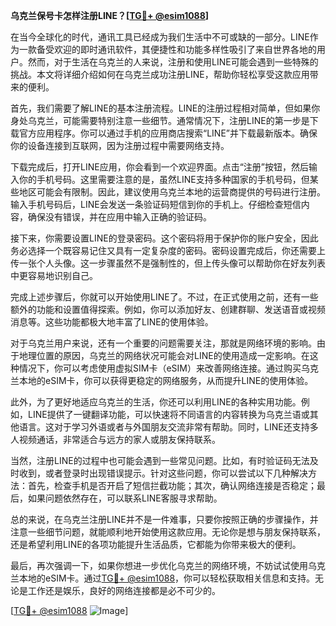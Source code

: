 **乌克兰保号卡怎样注册LINE？[[TG💪+ @esim1088](https://t.me/s/esim1088)]**

在当今全球化的时代，通讯工具已经成为我们生活中不可或缺的一部分。LINE作为一款备受欢迎的即时通讯软件，其便捷性和功能多样性吸引了来自世界各地的用户。然而，对于生活在乌克兰的人来说，注册和使用LINE可能会遇到一些特殊的挑战。本文将详细介绍如何在乌克兰成功注册LINE，帮助你轻松享受这款应用带来的便利。

首先，我们需要了解LINE的基本注册流程。LINE的注册过程相对简单，但如果你身处乌克兰，可能需要特别注意一些细节。通常情况下，注册LINE的第一步是下载官方应用程序。你可以通过手机的应用商店搜索“LINE”并下载最新版本。确保你的设备连接到互联网，因为注册过程中需要网络支持。

下载完成后，打开LINE应用，你会看到一个欢迎界面。点击“注册”按钮，然后输入你的手机号码。这里需要注意的是，虽然LINE支持多种国家的手机号码，但某些地区可能会有限制。因此，建议使用乌克兰本地的运营商提供的号码进行注册。输入手机号码后，LINE会发送一条验证码短信到你的手机上。仔细检查短信内容，确保没有错误，并在应用中输入正确的验证码。

接下来，你需要设置LINE的登录密码。这个密码将用于保护你的账户安全，因此务必选择一个既容易记住又具有一定复杂度的密码。密码设置完成后，你还需要上传一张个人头像。这一步骤虽然不是强制性的，但上传头像可以帮助你在好友列表中更容易地识别自己。

完成上述步骤后，你就可以开始使用LINE了。不过，在正式使用之前，还有一些额外的功能和设置值得探索。例如，你可以添加好友、创建群聊、发送语音或视频消息等。这些功能都极大地丰富了LINE的使用体验。

对于乌克兰用户来说，还有一个重要的问题需要关注，那就是网络环境的影响。由于地理位置的原因，乌克兰的网络状况可能会对LINE的使用造成一定影响。在这种情况下，你可以考虑使用虚拟SIM卡（eSIM）来改善网络连接。通过购买乌克兰本地的eSIM卡，你可以获得更稳定的网络服务，从而提升LINE的使用体验。

此外，为了更好地适应乌克兰的生活，你还可以利用LINE的各种实用功能。例如，LINE提供了一键翻译功能，可以快速将不同语言的内容转换为乌克兰语或其他语言。这对于学习外语或者与外国朋友交流非常有帮助。同时，LINE还支持多人视频通话，非常适合与远方的家人或朋友保持联系。

当然，注册LINE的过程中也可能会遇到一些常见问题。比如，有时验证码无法及时收到，或者登录时出现错误提示。针对这些问题，你可以尝试以下几种解决方法：首先，检查手机是否开启了短信拦截功能；其次，确认网络连接是否稳定；最后，如果问题依然存在，可以联系LINE客服寻求帮助。

总的来说，在乌克兰注册LINE并不是一件难事，只要你按照正确的步骤操作，并注意一些细节问题，就能顺利地开始使用这款应用。无论你是想与朋友保持联系，还是希望利用LINE的各项功能提升生活品质，它都能为你带来极大的便利。

最后，再次强调一下，如果你想进一步优化乌克兰的网络环境，不妨试试使用乌克兰本地的eSIM卡。通过[TG💪+ @esim1088](https://t.me/s/esim1088)，你可以轻松获取相关信息和支持。无论是工作还是娱乐，良好的网络连接都是必不可少的。

[[TG💪+ @esim1088](https://t.me/s/esim1088) ![Image](https://i.postimg.cc/4NQfJmqS/Snipaste-2025-05-13-00-14-12.png)]